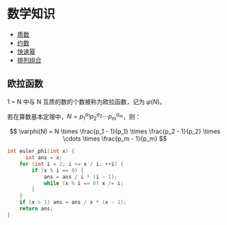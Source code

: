 # 数学知识

- [质数](./prime.md)
- [约数](./factor.md)
- [快速幂](./power.md)
- [排列组合](./permutation_combination.md)

## 欧拉函数

1 ~ N 中与 N 互质的数的个数被称为欧拉函数，记为 $\varphi(N)$。

若在算数基本定理中，$N=p_1^{a_1}p_2^{a_2} \cdots p_m^{a_m}$，则：

$$
\varphi(N) = N \times \frac{p_1 - 1}{p_1} \times \frac{p_2 - 1}{p_2} \times \cdots \times \frac{p_m - 1}{p_m}
$$

```cpp
int euler_phi(int x) {
	  int ans = x;
    for (int i = 2; i <= x / i; ++i) {
        if (x % i == 0) {
            ans = ans / i * (i - 1);
            while (x % i == 0) x /= i;
        }
    }
    if (x > 1) ans = ans / x * (x - 1);
    return ans;
}
```
